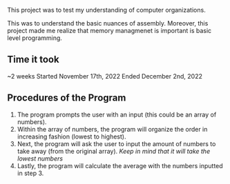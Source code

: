 This project was to test my understanding of computer organizations.

This was to understand the basic nuances of assembly.
Moreover, this project made me realize that memory managmenet is important is basic level programming.

Time it took
------------
~2 weeks
Started November 17th, 2022
Ended December 2nd, 2022


Procedures of the Program
-------------------------
1. The program prompts the user with an input (this could be an array of numbers).
2. Within the array of numbers, the program will organize the order in increasing fashion (lowest to highest).
3. Next, the program will ask the user to input the amount of numbers to take away (from the original array).
 *Keep in mind that it will take the lowest numbers*
4. Lastly, the program will calculate the average with the numbers inputted in step 3.
